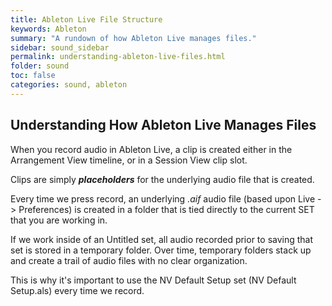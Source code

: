 ```yaml
---
title: Ableton Live File Structure
keywords: Ableton
summary: "A rundown of how Ableton Live manages files."
sidebar: sound_sidebar
permalink: understanding-ableton-live-files.html
folder: sound
toc: false
categories: sound, ableton
---
```


## Understanding How Ableton Live Manages Files

When you record audio in Ableton Live, a clip is created either in the Arrangement View timeline, or in a Session View clip slot.

Clips are simply _**placeholders**_ for the underlying audio file that is created.

Every time we press record, an underlying *.aif* audio file (based upon Live -> Preferences) is created in a folder that is tied directly to the current SET that you are working in.

If we work inside of an Untitled set, all audio recorded prior to saving that set is stored in a temporary folder.  Over time, temporary folders stack up and create a trail of audio files with no clear organization.

This is why it's important to use the NV Default Setup set (NV Default Setup.als) every time we record.
